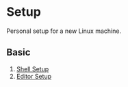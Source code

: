 # Setup

Personal setup for a new Linux machine.

## Basic

1. [Shell Setup](shell.md)
2. [Editor Setup](editor.md)